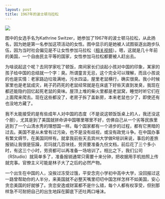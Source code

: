 ```yaml
---
layout: post
title: 1967年的波士顿马拉松
---
```


![](http://i.imgur.com/z0Hnjz8.jpg)

图中的女选手名为Kathrine Switzer，她参加了1967年的波士顿马拉松，从此扬名，因为她是第一名参加这项活动的女性。图中显示的是她被人试图驱逐出跑步队伍，因为当时社会偏见是不让女性参加马拉松（[相关视频](http://youtu.be/fOGXvBAmTsY)）。嗯，这就是几十年前的美国，一个自由民主平等的国家，女性参加马拉松都要被人赶出去。

为啥说起这个呢？去同学家吃了顿饭，席间家长们谈起小孩对中国的印象，某家的孩子给中国的总结就一个字：臭。所谓童言无忌，这个完全可以理解，而且小孩说的也是实情：老家路边垃圾满地，污水四溢，屋里老鼠横行，确实很臭。我小时候家里也是老鼠成灾，耗子药药死的老鼠经常就是在床底下好些天直到发臭，我现在都还能隐约回忆起死老鼠的臭味。屋顶上堆的柴火里都是老鼠窝，睡觉时听它们在上面爬来爬去。现在这些都没了，老房子拆了盖新房，本来老鼠也少了，即使还有也没地方藏了。

我不太能接受的是有些成年人对中国的态度（不是说这顿饭饭桌上的人，我还没这个胆），尤其是到了美国就拼命讲中国哪里哪里不好，仿佛自己从一个劣等民族里逃到了一个山清水秀的理想国一样。每个国家都有一个进步的过程，都有它黑暗的过去。美国不是从未曾有过污染，也不是没有歧视，或没有政党斗争。在中国办事有繁文缛节，在美国同样有。就拿我前些天去宾州大学做R培训来说，事后的差旅报销让我很是狂躁，尼玛就几百块钱，劳资要准备九份文档，前后花了三个多小时，有这三个小时，劳资都可以再准备一场培训了。相比之下，我们公司（RStudio）就简单多了，准备报销通常只需要十来分钟，把收据用手机拍照上传就完事。官僚主义可能是林子大了之后的必然产物。

一个出生在中国的人，没挨过冻受过饿，平安念完小学初中高中大学，没回报过这一路曾帮助你的人半分，来美国就不必整天嘴里叨叨中国怎样怎样不如美国，安心贪恋美国的好就够了。贪恋安逸或财富都不是什么错，每个人都有权享受，但别那样急不可耐把自己的出生地踩在脚底下还吐两口唾沫。
